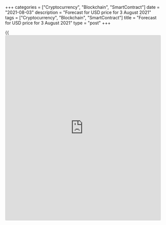 +++
categories = ["Cryptocurrency", "Blockchain", "SmartContract"]
date = "2021-08-03"
description = "Forecast for USD price for 3 August 2021"
tags = ["Cryptocurrency", "Blockchain", "SmartContract"]
title = "Forecast for USD price for 3 August 2021"
type = "post"
+++

{{<iframe id="large-banner" src="https://www.bounty.group/#slide=13.0" width="100%" height="600" scrolling="no" style="border: 0px solid rgb(216, 221, 230); border-radius: 3px;">}}

2021-08-03

2021-08-03

Dollar acts secretly. Forecast as of 03.08.2021Dmitri Demidenko

Hats off to the Fed! It is efficiently fighting inflation using reverse
REPO operations and has managed to avoid taper hysteria. How does it
impact the [EURUSD][1]? Let’s check it out and make a trading plan.

## Weekly fundamental forecast for dollar

Actions are louder than words, both in life and in the market. The Fed
is "lulling" financial markets, saying that several strong US employment
reports are required to start raising rates and withdrawing QE, but in
fact, the central bank has already stepped into monetary restriction.
Reverse-repo borrowing went from $272 billion to $1.26 trillion, which
equals eight months of QE at $120 billion per month! Pumped with money,
the economy has almost overlooked the Fed's activities.

When the Fed's balance sheet had grown from $900 billion to $4.5
trillion from 2008 to 2014, [investor](https://www.fintechee.com/tutorial-for-forex-trading/investor-mode/)s expected an inflation boom, but
that didn't happen: reverse Repo borrowing had increased by $2.6
trillion, and the M2 money supply, therefore, had grown just by 7%. In
Q2, M2 growth rates fell to 4%, from 25% in 2020.

The Fed has been combating inflation efficiently, draining money from
the financial system and tapering QE smoothly. Thus, the question of a
rate hike isn't on the radar. At the same time, the US dollar can't
spread its wings due to Fed's 'glacial' normalization pace.

The USD index got stuck in the range of 79-84 in 2012-2014 and only
started growing one year before the rate hike at the end of 2015. If
[history](https://www.fixpro.org/post/chargeless-historical-data-api-backtesting/) repeats itself and the Fed increases borrowing costs in 2023,
the US dollar may rally in 2022. Until then, USD buyers have to be
patient or hope that things will be developing faster.

### Dynamics of USD index

 _Source: Trading Economics._

Inversely, USD sellers count on a W-shape recovery of the US economy. A
new collapse may be caused not so much by Delta as by Congress's
unwillingness to raise or suspend the debt ceiling, which will lead to
default and serious trouble for the US economy. So, it’s not surprising
that bond yields continue dropping, putting a spoke in [EURUSD][1]
bears' wheels.

I think the USD won't feel OK without upbeat labor reports for July and
August and US inflation remaining high. The eurozone starts recovering,
and a further spike in consumer prices will provoke hawkish attacks
within the ECB. I expect that the Americans will search for jobs more
actively as economic relief programs will expire in autumn. Rent costs
will increase and thus raise CPI and PCE even more. So, the probability
of a federal funds rate hike in 2022 will strengthen, and the dollar
will get stronger. However, the euro may bare its teeth in August, and
the major currency pair will consolidate in a range that will be
determined soon.

### Weekly trading plan for [EURUSD][1]

The [EURUSD][1] is unlikely to move drastically ahead of US labor stats
for July in the short term. A breakout of resistance at 1.1905 may lead
to growth to 1.193, and a successful attack on support at 1.1845 – to a
fall to 1.18. However, we will only have a broader consolidation range.







## Price chart of EURUSD in real time mode

The content of this article reflects the author’s opinion and does not
necessarily reflect the official position of LiteForex. The material
published on this page is provided for informational purposes only and
should not be considered as the provision of investment advice for the
purposes of Directive 2004/39/EC.

Rate this article:

{{value}}

( {{count}} {{title}} )

   1. my.liteforex.com/trading/chart?symbol=EURUSD&returnUrl=true
